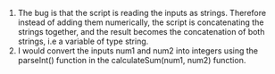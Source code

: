 1. The bug is that the script is reading the inputs as strings. Therefore instead of adding them numerically, the script is concatenating the strings together, and the result becomes the concatenation of both strings, i.e a variable of type string.
2. I would convert the inputs num1 and num2 into integers using the parseInt() function in the calculateSum(num1, num2) function.